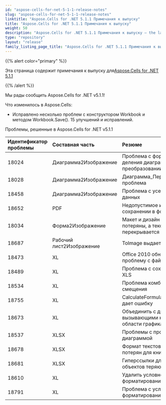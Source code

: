 ```yaml
---
id: "aspose-cells-for-net-5-1-1-release-notes"
slug: "aspose-cells-for-net-5-1-1-release-notes"
linktitle: "Aspose.Cells for .NET 5.1.1 Примечания к выпуску"
title: "Aspose.Cells for .NET 5.1.1 Примечания к выпуску"
weight: 50
description: "Aspose.Cells for .NET 5.1.1 Примечания к выпуску – the latest updates and fixes."
type: "repository"
layout: "release"
family_listing_page_title: "Aspose.Cells for .NET 5.1.1 Примечания к выпуску"
---
```

{{% alert color="primary" %}} 

 Эта страница содержит примечания к выпуску для[Aspose.Cells for .NET 5.1.1](https://releases.aspose.com/cells/net/new-releases/aspose.cells-for-.net-5.1.1/)

{{% /alert %}} 

 Мы рады сообщить Aspose.Cells for .NET v5.1.1!

 Что изменилось в Aspose.Cells:

- Исправлено несколько проблем с конструктором Workbook и методом Workbook.Save().
 15 улучшений и исправлений.

 Проблемы, решенные в Aspose.Cells for .NET v5.1.1

|**Идентификатор проблемы** |**Составная часть** |**Резюме** |
|:- |:- |:- |
|18024 | Диаграмма2Изображение| Проблема с форматом метки деления диаграммы при преобразовании в PDF|
|18028 | Диаграмма2Изображение| Диаграмма_Перекрывающаяся проблема|
|18458 | Диаграмма2Изображение| Проблема с усеченной меткой данных|
|18652 | PDF| Недопустимое имя Cell при сохранении в формате PDF|
|18034 | Форма2Изображение| Макет и дизайн первого листа потеряны, а текст перекрывается|
|18687 | Рабочий лист2Изображение| ToImage выдает исключение|
|18473 | XL|Office 2010 обнаружил проблему с файлом XLS|
|18489 | XL| Проблема с сохранением как XLS|
|18534 | XL| Проблема комбинаций смещения|
|18755 | XL| CalculateFormula в моем файле дает ошибку|
|18673 | XL| Объединить с диаграммами, вызывающими несоответствие области графика|
|18537 | XLSX| Проблемы с простой диаграммой|
|18678 | XLSX| Формат текстового поля потерян для книги Excel 2007|
|18681 | XLSX| Гиперссылки для встроенных объектов теряются|
|18610 | XL| Удалить условное форматирование диапазона|
|18791 | XL| Проблема с условным форматированием|

